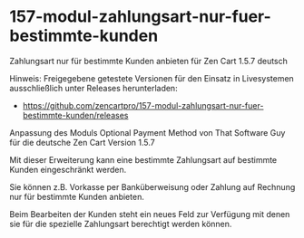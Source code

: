 # 157-modul-zahlungsart-nur-fuer-bestimmte-kunden
Zahlungsart nur für bestimmte Kunden anbieten für Zen Cart 1.5.7 deutsch

Hinweis: 
Freigegebene getestete Versionen für den Einsatz in Livesystemen ausschließlich unter Releases herunterladen:
* https://github.com/zencartpro/157-modul-zahlungsart-nur-fuer-bestimmte-kunden/releases

Anpassung des Moduls Optional Payment Method von That Software Guy für die deutsche Zen Cart Version 1.5.7

Mit dieser Erweiterung kann eine bestimmte Zahlungsart auf bestimmte Kunden eingeschränkt werden.

Sie können z.B. Vorkasse per Banküberweisung oder Zahlung auf Rechnung nur für bestimmte Kunden anbieten.

Beim Bearbeiten der Kunden steht ein neues Feld zur Verfügung mit denen sie für die spezielle Zahlungsart berechtigt werden können.
